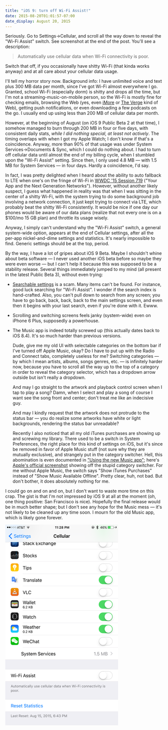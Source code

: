 ```yaml
---
title: "iOS 9: turn off Wi-Fi Assist!"
date: 2015-08-20T01:01:57-07:00
date_display: August 20, 2015
---
```


Seriously. Go to Settings->Cellular, and scroll all the way down to reveal the "Wi-Fi Assist" switch. See screenshot at the end of the post. You'll see a description:

> Automatically use cellular data when Wi-Fi connectivity is poor.

Switch that off, if you occasionally have shitty Wi-Fi (that kinda works anyway) and at all care about your cellular data usage.

I'll tell my horror story now. Background info: I have unlimited voice and text plus 300 MB data per month, since I've got Wi-Fi almost everywhere I go. Granted, school Wi-Fi (especially dorm) is shitty and drops all the time, but I'm not a streaming-music-on-mobile person, so the Wi-Fi is mostly fine for checking emails, browsing the Web (yes, even [iMore](http://murphyapps.co/blog/2015/6/24/an-hour-with-safari-content-blocker-in-ios-9) or [The Verge](http://blog.lmorchard.com/2015/07/22/the-verge-web-sucks/) kind of Web), getting push notifications, or even downloading a few podcasts on the go. I usually end up using less than 200 MB of cellular data per month.

However, at the beginning of August (on iOS 9 Public Beta 2 at that time), I somehow managed to burn through 200 MB in four or five days, with consistent daily stats, *while I did nothing special, at least not actively*. The timing overlaps with when I got my Apple Watch; I don't know if that's a coincidence. Anyway, more than 90% of that usage was under System Services->Documents & Sync, which I could do nothing about. I had to turn off cellular data until almost the end of my billing cycle, when I stumbled upon the "Wi-Fi Assist" setting. Since then, I only used 4.8 MB — with 1.5 MB for System Services — in four days. Hardly a coincidence, I'd say.

In fact, I was pretty delighted when I heard about the ability to auto fallback to LTE when one's on the fringe of Wi-Fi in [WWDC '15 Session 719](https://developer.apple.com/videos/wwdc/2015/?id=719) ("Your App and the Next Generation Networks"). However, without another likely suspect, I guess what happened in reality was that when I was sitting in the center of a shitty Wi-Fi, with the system trying to do some background job involving a network connection, it just kept trying to connect via LTE, which probably beat the shitty Wi-Fi consistently. It would be nice if one day our phones would be aware of our data plans (realize that not every one is on a $100/mo 15 GB plan) and throttle its usage wisely.

Anyway, I simply can't understand why the "Wi-Fi Assist" switch, a general system-wide option, appears at the end of Cellular settings, after all the per-app nickel-and-dime settings and statistics. It's nearly impossible to find. Generic settings should be at the top, period.

By the way, I have a lot of gripes about iOS 9 Beta. Maybe I shouldn't whine about beta software — I never used another iOS beta before so maybe they were even worse — but I can't help it because this was supposed to be a stability release. Several things immediately jumped to my mind (all present in the latest Public Beta 3), without even trying:

* [Searchable settings](/blog/2015-06-26-ios-9-searchable-settings.html) is a scam. Many items can't be found. For instance, good luck searching for "Wi-Fi Assist". I wonder if the search index is hand-crafted. Also, you can't pull down to search from any screen; you have to go back, back, back, back to the main settings screen, and even then it begins with your last search, even if you're done with it. Ewww.

* Scrolling and switching screens feels janky (system-wide) even on iPhone 6 Plus, supposedly a powerhouse.

* The Music app is indeed totally screwed up (this actually dates back to iOS 8.4). It's so much harder than previous versions.

    Dude, give me my old UI with selectable categories on the bottom bar if I've turned off Apple Music, okay? Do I have to put up with the Radio and Connect tabs, completely useless for me? Switching categories — by which I mean artists, albums, songs genres, etc. — is infinitely harder now, because you have to scroll all the way up to the top of a category in order to reveal the category selector, which has a dropdown arrow outside but isn't really a dropdown.

    And may I go straight to the artwork and playback control screen when I tap to play a song? Damn, when I select and play a song of course I want see the song front and center; don't treat me like an indecisive guy.

    And may I kindly request that the artwork does not protrude to the status bar — you do realize some artworks have white or light backgrounds, rendering the status bar unreadable?

    Recently I also noticed that all my old iTunes purchases are showing up and screwing my library. There used to be a switch in System Preferences, the right place for this kind of settings on iOS, but it's since be removed in favor of Apple Music stuff (not sure why they are mutually exclusive), and strangely put in the category switcher. Hell, this abomination is even documented in ["Using the new Music app"](https://support.apple.com/en-us/HT204951); here's [Apple's official screenshot](https://i.imgur.com/RJKLqPo.jpg) showing off the stupid category switcher. For me without Apple Music, the switch says "Show iTunes Purchases" instead of "Show Music Available Offline". Pretty clear, huh, not bad. But don't bother, it does absolutely nothing for me.

I could go on and on and on, but I don't want to waste more time on this crap. The gist is that I'm not impressed by iOS 9 at all at the moment (oh, one thing positive: San Francisco is nice). Hopefully the final release would be in much better shape; but I don't see any hope for the Music mess — it's not likely to be cleaned up any time soon. I mourn for the old Music app, which is likely gone forever.

![The "Wi-Fi Assist" switch, hidden below per-app settings.](/img/20150819-ios9-wifi-assist.png)
